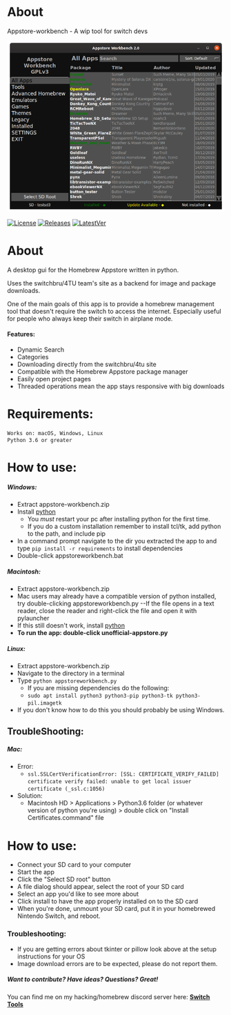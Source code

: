 # About
Appstore-workbench - A wip tool for switch devs

[![Appstore-workbench](https://raw.githubusercontent.com/LyfeOnEdge/appstore-workbench/master/img/main.png)]()

[![License](https://img.shields.io/badge/License-GPLv3-blue.svg)]() [![Releases](https://img.shields.io/github/downloads/LyfeOnEdge/appstore-workbench/total.svg)]() [![LatestVer](https://img.shields.io/github/release-pre/LyfeOnEdge/appstore-workbench.svg)]() 

# About
A desktop gui for the Homebrew Appstore written in python.

Uses the switchbru/4TU team's site as a backend for image and package downloads.

One of the main goals of this app is to provide a homebrew management tool that doesn't require the switch to access the internet. Especially useful for people who always keep their switch in airplane mode. 

#### Features:
 - Dynamic Search
 - Categories
 - Downloading directly from the switchbru/4tu site
 - Compatible with the Homebrew Appstore package manager
 - Easily open project pages
 - Threaded operations mean the app stays responsive with big downloads

# Requirements:
    Works on: macOS, Windows, Linux
    Python 3.6 or greater

# How to use:
##### Windows:
- Extract appstore-workbench.zip
- Install [python](https://www.python.org/downloads/release/python-373/)
  - You *must* restart your pc after installing python for the first time.
  - If you do a custom installation remember to install tcl/tk, add python to the path, and include pip
- In a command prompt navigate to the dir you extracted the app to and type ```pip install -r requirements``` to install dependencies
- Double-click appstoreworkbench.bat

##### Macintosh:
- Extract appstore-workbench.zip
- Mac users may already have a compatible version of python installed, try double-clicking appstoreworkbench.py
--If the file opens in a text reader, close the reader and right-click the file and open it with pylauncher
- If this still doesn't work, install [python](https://www.python.org/downloads/release/python-373/)
- __To run the app: double-click unofficial-appstore.py__

##### Linux:
- Extract appstore-workbench.zip
- Navigate to the directory in a terminal
- Type `python appstoreworkbench.py`
  - If you are missing dependencies do the following:
  - `sudo apt install python3 python3-pip python3-tk python3-pil.imagetk`
- If you don't know how to do this you should probably be using Windows.

## TroubleShooting:
##### Mac:
- Error:
  - ```ssl.SSLCertVerificationError: [SSL: CERTIFICATE_VERIFY_FAILED] certificate verify failed: unable to get local issuer certificate (_ssl.c:1056)```
- Solution:
  - Macintosh HD > Applications > Python3.6 folder (or whatever version of python you're using) > double click on "Install Certificates.command" file

# How to use:
 - Connect your SD card to your computer
 - Start the app
 - Click the "Select SD root" button
 - A file dialog should appear, select the root of your SD card
 - Select an app you'd like to see more about
 - Click install to have the app properly installed on to the SD card
 - When you're done, unmount your SD card, put it in your homebrewed Nintendo Switch, and reboot.

### Troubleshooting:
 - If you are getting errors about tkinter or pillow look above at the setup instructions for your OS
 - Image download errors are to be expected, please do not report them.

##### Want to contribute? Have ideas? Questions? Great!
You can find me on my hacking/homebrew discord server here: 
**[Switch Tools](https://discord.gg/de7tdqe)**
